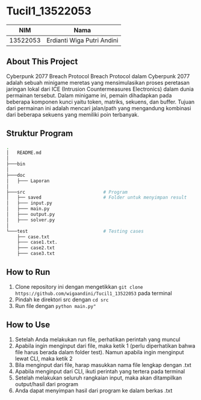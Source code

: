 # Tucil1_13522053

| NIM | Nama |
| :---: | :---: |
| 13522053 | Erdianti Wiga Putri Andini|

## About This Project
Cyberpunk 2077 Breach Protocol
Breach Protocol dalam Cyberpunk 2077 adalah sebuah minigame meretas yang mensimulasikan proses peretasan jaringan lokal dari ICE (Intrusion Countermeasures Electronics) dalam dunia permainan tersebut. Dalam minigame ini, pemain dihadapkan pada beberapa komponen kunci yaitu token, matriks, sekuens, dan buffer. Tujuan dari permainan ini adalah mencari jalan/path yang mengandung kombinasi dari beberapa sekuens yang memiliki poin terbanyak.

## Struktur Program
```bash
.
│   README.md
│
├───bin                                   
│
├───doc  
│   ├─── Laporan
│                      
├───src                             # Program
│   ├── saved                       # Folder untuk menyimpan result         
│   ├─── input.py 
│   ├─── main.py 
│   ├─── output.py 
│   ├─── solver.py                       
│  
└───test                            # Testing cases
    ├── case.txt             
    ├─── case1.txt.
    ├─── case2.txt
    ├─── case3.txt
```

## How to Run
1. Clone repository ini dengan mengetikkan `git clone https://github.com/wigaandini/Tucil1_13522053` pada terminal
2. Pindah ke direktori src dengan `cd src`
3. Run file dengan `python main.py"`

## How to Use
1. Setelah Anda melakukan run file, perhatikan perintah yang muncul
2. Apabila ingin menginput dari file, maka ketik 1 (perlu diperhatikan bahwa file harus berada dalam folder test). Namun apabila ingin menginput lewat CLI, maka ketik 2
3. Bila menginput dari file, harap masukkan nama file lengkap dengan .txt
4. Apabila menginput dari CLI, ikuti perintah yang tertera pada terminal
5. Setelah melakukan seluruh rangkaian input, maka akan ditampilkan output/hasil dari program
6. Anda dapat menyimpan hasil dari program ke dalam berkas .txt
